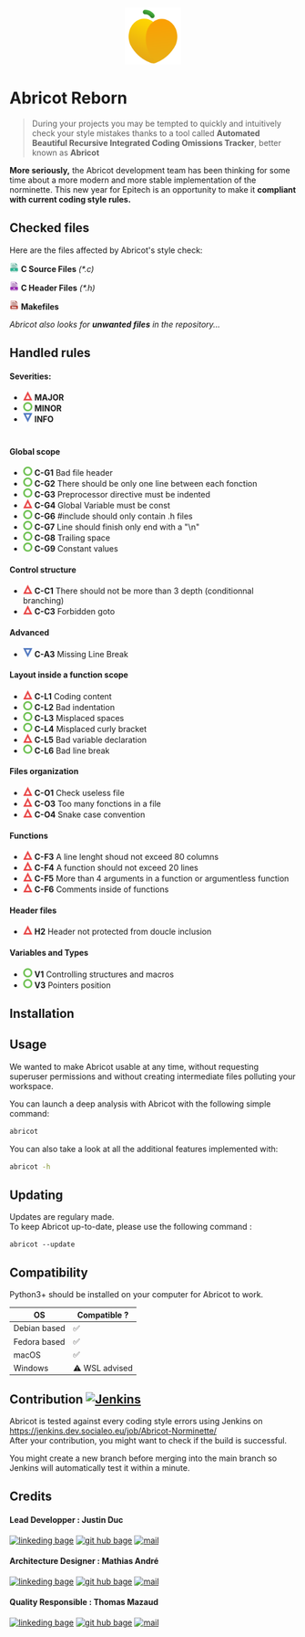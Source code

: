 <p align="center">
    <img width=100 src=".github/assets/lebrico.png">
</p>

# Abricot Reborn

> During your projects you may be tempted to quickly and intuitively check your style mistakes thanks to a tool called **Automated Beautiful Recursive Integrated Coding Omissions Tracker**, better known as **Abricot**

**More seriously,** the Abricot development team has been thinking for some time about a more modern and more stable implementation of the norminette. This new year for Epitech is an opportunity to make it **compliant with current coding style rules.**

## Checked files

Here are the files affected by Abricot's style check:

<img height=16 src=".github/assets/files/cfile.png"> **C Source Files** _(*.c)_

<img height=16 src=".github/assets/files/hfile.png"> **C Header Files** _(*.h)_

<img height=16 src=".github/assets/files/makefile.png"> **Makefiles** 

_Abricot also looks for **unwanted files** in the repository..._

## Handled rules

#### Severities:
- <img height=16 src=".github/assets/severity/major.png"> **MAJOR**
- <img height=16 src=".github/assets/severity/minor.png"> **MINOR**
- <img height=16 src=".github/assets/severity/info.png"> **INFO**

#

#### Global scope

- <img height=16 src=".github/assets/severity/minor.png"> **C-G1** Bad file header
- <img height=16 src=".github/assets/severity/minor.png"> **C-G2** There should be only one line between each fonction
- <img height=16 src=".github/assets/severity/minor.png"> **C-G3** Preprocessor directive must be indented
- <img height=16 src=".github/assets/severity/major.png"> **C-G4** Global Variable must be const
- <img height=16 src=".github/assets/severity/minor.png"> **C-G6** #include should only contain .h files
- <img height=16 src=".github/assets/severity/minor.png"> **C-G7** Line should finish only end with a "\n"
- <img height=16 src=".github/assets/severity/minor.png"> **C-G8** Trailing space
- <img height=16 src=".github/assets/severity/minor.png"> **C-G9** Constant values

####  Control structure

- <img height=16 src=".github/assets/severity/major.png"> **C-C1** There should not be more than 3 depth (conditionnal branching)
- <img height=16 src=".github/assets/severity/major.png"> **C-C3** Forbidden goto

####  Advanced

- <img height=16 src=".github/assets/severity/info.png"> **C-A3** Missing Line Break

#### Layout inside a function scope

- <img height=16 src=".github/assets/severity/major.png"> **C-L1** Coding content
- <img height=16 src=".github/assets/severity/minor.png"> **C-L2** Bad indentation
- <img height=16 src=".github/assets/severity/minor.png"> **C-L3** Misplaced spaces
- <img height=16 src=".github/assets/severity/minor.png"> **C-L4** Misplaced curly bracket
- <img height=16 src=".github/assets/severity/major.png"> **C-L5** Bad variable declaration
- <img height=16 src=".github/assets/severity/minor.png"> **C-L6** Bad line break

#### Files organization

- <img height=16 src=".github/assets/severity/major.png"> **C-O1** Check useless file
- <img height=16 src=".github/assets/severity/major.png"> **C-O3** Too many fonctions in a file
- <img height=16 src=".github/assets/severity/major.png"> **C-O4** Snake case convention

#### Functions

- <img height=16 src=".github/assets/severity/major.png"> **C-F3** A line lenght shoud not exceed 80 columns
- <img height=16 src=".github/assets/severity/major.png"> **C-F4** A function should not exceed 20 lines
- <img height=16 src=".github/assets/severity/major.png"> **C-F5** More than 4 arguments in a function or argumentless function
- <img height=16 src=".github/assets/severity/major.png"> **C-F6** Comments inside of functions

#### Header files

- <img height=16 src=".github/assets/severity/major.png"> **H2** Header not protected from doucle inclusion

#### Variables and Types

- <img height=16 src=".github/assets/severity/minor.png"> **V1** Controlling structures and macros
- <img height=16 src=".github/assets/severity/minor.png"> **V3** Pointers position

## Installation



## Usage

We wanted to make Abricot usable at any time, without requesting superuser permissions and without creating intermediate files polluting your workspace.

You can launch a deep analysis with Abricot with the following simple command:

```bash
abricot
```

You can also take a look at all the additional features implemented with:

```bash
abricot -h
```

## Updating

Updates are regulary made.<br />
To keep Abricot up-to-date, please use the following command :
```
abricot --update
```

## Compatibility

Python3+ should be installed on your computer for Abricot to work.

| OS           	| Compatible ?  	|
|--------------	|---------------	|
| Debian based 	| ✅             	|
| Fedora based 	| ✅             	|
| macOS        	| ✅             	|
| Windows      	| ⚠️ WSL advised 	|

## Contribution [![Jenkins](https://img.shields.io/jenkins/build?jobUrl=https%3A%2F%2Fjenkins.dev.socialeo.eu%2Fjob%2FAbricot-Norminette%2Fjob%2Fmain%2F&label=Jenkins&logo=Jenkins&logoColor=red&style=for-the-badge)](https://jenkins.dev.socialeo.eu/job/Abricot-Norminette/)

Abricot is tested against every coding style errors using Jenkins on https://jenkins.dev.socialeo.eu/job/Abricot-Norminette/ <br />
After your contribution, you might want to check if the build is successful.

You might create a new branch before merging into the main branch so Jenkins will automatically test it within a minute.

## Credits

#### Lead Developper : Justin Duc

[![linkeding bage](https://img.shields.io/badge/-linkedin-0A66C2?logo=linkedin&style=for-the-badge)](https://www.linkedin.com/in/justin-duc-51b09b225/)
[![git hub bage](https://img.shields.io/badge/-GitHub-181717?logo=GitHub&style=for-the-badge)](https://github.com/Just1truc)
[![mail](https://img.shields.io/badge/-Mail-0078D4?logo=Microsoft-Outlook&style=for-the-badge)](mailto:justin.duc@epitech.eu)

#### Architecture Designer : Mathias André

[![linkeding bage](https://img.shields.io/badge/-linkedin-0A66C2?logo=linkedin&style=for-the-badge)](https://www.linkedin.com/in/mathias-andr%C3%A9-a7b30721a/)
[![git hub bage](https://img.shields.io/badge/-GitHub-181717?logo=GitHub&style=for-the-badge)](https://github.com/MathiDEV)
[![mail](https://img.shields.io/badge/-Mail-0078D4?logo=Microsoft-Outlook&style=for-the-badge)](mailto:mathias.andre@epitech.eu)

#### Quality Responsible :  Thomas Mazaud

[![linkeding bage](https://img.shields.io/badge/-linkedin-0A66C2?logo=linkedin&style=for-the-badge)](https://www.linkedin.com/in/thomasmazaud/)
[![git hub bage](https://img.shields.io/badge/-GitHub-181717?logo=GitHub&style=for-the-badge)](https://github.com/Fyroeo)
[![mail](https://img.shields.io/badge/-Mail-0078D4?logo=Microsoft-Outlook&style=for-the-badge)](mailto:thomas.mazaud@epitech.eu)
